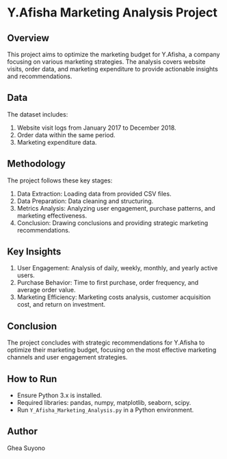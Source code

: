# Y.Afisha Marketing Analysis Project

## Overview
This project aims to optimize the marketing budget for Y.Afisha, a company focusing on various marketing strategies. The analysis covers website visits, order data, and marketing expenditure to provide actionable insights and recommendations.

## Data
The dataset includes:
1. Website visit logs from January 2017 to December 2018.
2. Order data within the same period.
3. Marketing expenditure data.

## Methodology
The project follows these key stages:
1. Data Extraction: Loading data from provided CSV files.
2. Data Preparation: Data cleaning and structuring.
3. Metrics Analysis: Analyzing user engagement, purchase patterns, and marketing effectiveness.
4. Conclusion: Drawing conclusions and providing strategic marketing recommendations.

## Key Insights
1. User Engagement: Analysis of daily, weekly, monthly, and yearly active users.
2. Purchase Behavior: Time to first purchase, order frequency, and average order value.
3. Marketing Efficiency: Marketing costs analysis, customer acquisition cost, and return on investment.

## Conclusion
The project concludes with strategic recommendations for Y.Afisha to optimize their marketing budget, focusing on the most effective marketing channels and user engagement strategies.

## How to Run
- Ensure Python 3.x is installed.
- Required libraries: pandas, numpy, matplotlib, seaborn, scipy.
- Run `Y_Afisha_Marketing_Analysis.py` in a Python environment.

## Author
Ghea Suyono
